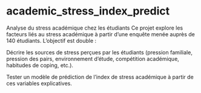 # academic_stress_index_predict
Analyse du stress académique chez les étudiants  Ce projet explore les facteurs liés au stress académique à partir d’une enquête menée auprès de 140 étudiants.
L’objectif est double :

Décrire les sources de stress perçues par les étudiants (pression familiale, pression des pairs, environnement d’étude, compétition académique, habitudes de coping, etc.).

Tester un modèle de prédiction de l’index de stress académique à partir de ces variables explicatives.
